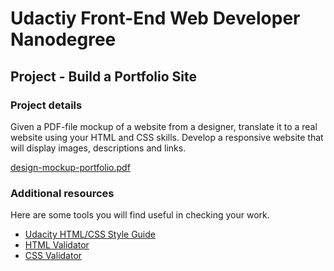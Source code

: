 # Udactiy Front-End Web Developer Nanodegree

## Project - Build a Portfolio Site

### Project details

Given a PDF-file mockup of a website from a designer, translate it to a real website using your HTML and CSS skills. Develop a responsive website that will display images, descriptions and links.

[design-mockup-portfolio.pdf](design-mockup-portfolio.pdf)
### Additional resources

Here are some tools you will find useful in checking your work.

* [Udacity HTML/CSS Style Guide](http://udacity.github.io/frontend-nanodegree-styleguide/)
* [HTML Validator](http://validator.w3.org/#validate_by_input)
* [CSS Validator](https://jigsaw.w3.org/css-validator/#validate_by_input)